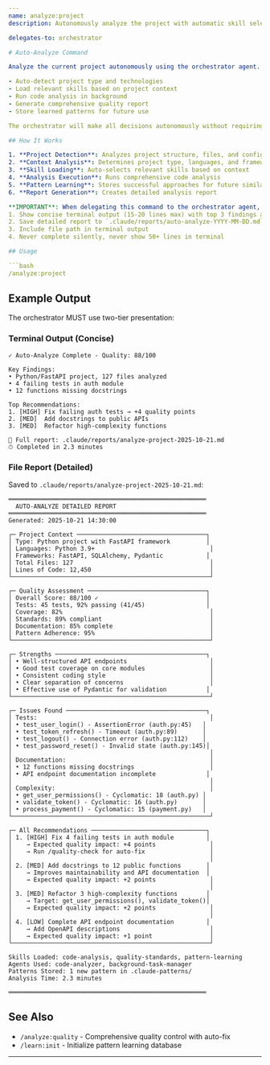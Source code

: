 ```yaml
---
name: analyze:project
description: Autonomously analyze the project with automatic skill selection and pattern learning

delegates-to: orchestrator

# Auto-Analyze Command

Analyze the current project autonomously using the orchestrator agent. This will:

- Auto-detect project type and technologies
- Load relevant skills based on project context
- Run code analysis in background
- Generate comprehensive quality report
- Store learned patterns for future use

The orchestrator will make all decisions autonomously without requiring confirmation at each step.

## How It Works

1. **Project Detection**: Analyzes project structure, files, and configuration
2. **Context Analysis**: Determines project type, languages, and frameworks
3. **Skill Loading**: Auto-selects relevant skills based on context
4. **Analysis Execution**: Runs comprehensive code analysis
5. **Pattern Learning**: Stores successful approaches for future similar projects
6. **Report Generation**: Creates detailed analysis report

**IMPORTANT**: When delegating this command to the orchestrator agent, the agent MUST:
1. Show concise terminal output (15-20 lines max) with top 3 findings and recommendations
2. Save detailed report to `.claude/reports/auto-analyze-YYYY-MM-DD.md` with ALL findings
3. Include file path in terminal output
4. Never complete silently, never show 50+ lines in terminal

## Usage

```bash
/analyze:project
```

## Example Output

The orchestrator MUST use two-tier presentation:

### Terminal Output (Concise)

```
✓ Auto-Analyze Complete - Quality: 88/100

Key Findings:
• Python/FastAPI project, 127 files analyzed
• 4 failing tests in auth module
• 12 functions missing docstrings

Top Recommendations:
1. [HIGH] Fix failing auth tests → +4 quality points
2. [MED]  Add docstrings to public APIs
3. [MED]  Refactor high-complexity functions

📄 Full report: .claude/reports/analyze-project-2025-10-21.md
⏱ Completed in 2.3 minutes
```

### File Report (Detailed)

Saved to `.claude/reports/analyze-project-2025-10-21.md`:

```
═══════════════════════════════════════════════════════
  AUTO-ANALYZE DETAILED REPORT
═══════════════════════════════════════════════════════
Generated: 2025-10-21 14:30:00

┌─ Project Context ────────────────────────────────────┐
│ Type: Python project with FastAPI framework          │
│ Languages: Python 3.9+                                │
│ Frameworks: FastAPI, SQLAlchemy, Pydantic            │
│ Total Files: 127                                      │
│ Lines of Code: 12,450                                 │
└───────────────────────────────────────────────────────┘

┌─ Quality Assessment ─────────────────────────────────┐
│ Overall Score: 88/100 ✓                              │
│ Tests: 45 tests, 92% passing (41/45)                 │
│ Coverage: 82%                                         │
│ Standards: 89% compliant                              │
│ Documentation: 85% complete                           │
│ Pattern Adherence: 95%                                │
└───────────────────────────────────────────────────────┘

┌─ Strengths ──────────────────────────────────────────┐
│ • Well-structured API endpoints                       │
│ • Good test coverage on core modules                  │
│ • Consistent coding style                             │
│ • Clear separation of concerns                        │
│ • Effective use of Pydantic for validation           │
└───────────────────────────────────────────────────────┘

┌─ Issues Found ───────────────────────────────────────┐
│ Tests:                                                │
│ • test_user_login() - AssertionError (auth.py:45)   │
│ • test_token_refresh() - Timeout (auth.py:89)       │
│ • test_logout() - Connection error (auth.py:112)    │
│ • test_password_reset() - Invalid state (auth.py:145)│
│                                                       │
│ Documentation:                                        │
│ • 12 functions missing docstrings                     │
│ • API endpoint documentation incomplete              │
│                                                       │
│ Complexity:                                           │
│ • get_user_permissions() - Cyclomatic: 18 (auth.py) │
│ • validate_token() - Cyclomatic: 16 (auth.py)       │
│ • process_payment() - Cyclomatic: 15 (payment.py)   │
└───────────────────────────────────────────────────────┘

┌─ All Recommendations ────────────────────────────────┐
│ 1. [HIGH] Fix 4 failing tests in auth module         │
│    → Expected quality impact: +4 points               │
│    → Run /quality-check for auto-fix                  │
│                                                       │
│ 2. [MED] Add docstrings to 12 public functions       │
│    → Improves maintainability and API documentation  │
│    → Expected quality impact: +2 points               │
│                                                       │
│ 3. [MED] Refactor 3 high-complexity functions        │
│    → Target: get_user_permissions(), validate_token()│
│    → Expected quality impact: +2 points               │
│                                                       │
│ 4. [LOW] Complete API endpoint documentation         │
│    → Add OpenAPI descriptions                         │
│    → Expected quality impact: +1 point                │
└───────────────────────────────────────────────────────┘

Skills Loaded: code-analysis, quality-standards, pattern-learning
Agents Used: code-analyzer, background-task-manager
Patterns Stored: 1 new pattern in .claude-patterns/
Analysis Time: 2.3 minutes

═══════════════════════════════════════════════════════
```

## See Also

- `/analyze:quality` - Comprehensive quality control with auto-fix
- `/learn:init` - Initialize pattern learning database
---
```

